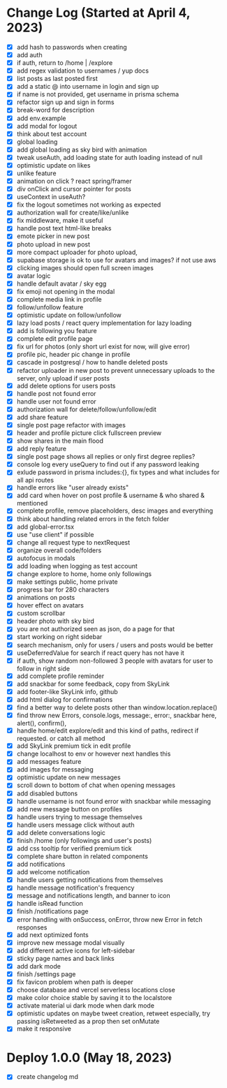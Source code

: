 # Change Log (Started at April 4, 2023)

-   [x] add hash to passwords when creating
-   [x] add auth
-   [x] if auth, return to /home | /explore
-   [x] add regex validation to usernames / yup docs
-   [x] list posts as last posted first
-   [x] add a static @ into username in login and sign up
-   [x] if name is not provided, get username in prisma schema
-   [x] refactor sign up and sign in forms
-   [x] break-word for description
-   [x] add env.example
-   [x] add modal for logout
-   [x] think about test account
-   [x] global loading
-   [x] add global loading as sky bird with animation
-   [x] tweak useAuth, add loading state for auth loading instead of null
-   [x] optimistic update on likes
-   [x] unlike feature
-   [x] animation on click ? react spring/framer
-   [x] div onClick and cursor pointer for posts
-   [x] useContext in useAuth?
-   [x] fix the logout sometimes not working as expected
-   [x] authorization wall for create/like/unlike
-   [x] fix middleware, make it useful
-   [x] handle post text html-like breaks
-   [x] emote picker in new post
-   [x] photo upload in new post
-   [x] more compact uploader for photo upload,
-   [x] supabase storage is ok to use for avatars and images? if not use aws
-   [x] clicking images should open full screen images
-   [x] avatar logic
-   [x] handle default avatar / sky egg
-   [x] fix emoji not opening in the modal
-   [x] complete media link in profile
-   [x] follow/unfollow feature
-   [x] optimistic update on follow/unfollow
-   [x] lazy load posts / react query implementation for lazy loading
-   [x] add is following you feature
-   [x] complete edit profile page
-   [x] fix url for photos (only short url exist for now, will give error)
-   [x] profile pic, header pic change in profile
-   [x] cascade in postgresql / how to handle deleted posts
-   [x] refactor uploader in new post to prevent unnecessary uploads to the server, only upload if user posts
-   [x] add delete options for users posts
-   [x] handle post not found error
-   [x] handle user not found error
-   [x] authorization wall for delete/follow/unfollow/edit
-   [x] add share feature
-   [x] single post page refactor with images
-   [x] header and profile picture click fullscreen preview
-   [x] show shares in the main flood
-   [x] add reply feature
-   [x] single post page shows all replies or only first degree replies?
-   [x] console log every useQuery to find out if any password leaking
-   [x] exlude password in prisma includes:{}, fix types and what includes for all api routes
-   [x] handle errors like "user already exists"
-   [x] add card when hover on post profile & username & who shared & mentioned
-   [x] complete profile, remove placeholders, desc images and everything
-   [x] think about handling related errors in the fetch folder
-   [x] add global-error.tsx
-   [x] use "use client" if possible
-   [x] change all request type to nextRequest
-   [x] organize overall code/folders
-   [x] autofocus in modals
-   [x] add loading when logging as test account
-   [x] change explore to home, home only followings
-   [x] make settings public, home private
-   [x] progress bar for 280 characters
-   [x] animations on posts
-   [x] hover effect on avatars
-   [x] custom scrollbar
-   [x] header photo with sky bird
-   [x] you are not authorized seen as json, do a page for that
-   [x] start working on right sidebar
-   [x] search mechanism, only for users / users and posts would be better
-   [x] useDeferredValue for search if react query has not have it
-   [x] if auth, show random non-followed 3 people with avatars for user to follow in right side
-   [x] add complete profile reminder
-   [x] add snackbar for some feedback, copy from SkyLink
-   [x] add footer-like SkyLink info, github
-   [x] add html dialog for confirmations
-   [x] find a better way to delete posts other than window.location.replace()
-   [x] find throw new Errors, console.logs, message:, error:, snackbar here, alert(), confirm(),
-   [x] handle home/edit explore/edit and this kind of paths, redirect if requested. or catch all method
-   [x] add SkyLink premium tick in edit profile
-   [x] change localhost to env or however next handles this
-   [x] add messages feature
-   [x] add images for messaging
-   [x] optimistic update on new messages
-   [x] scroll down to bottom of chat when opening messages
-   [x] add disabled buttons
-   [x] handle username is not found error with snackbar while messaging
-   [x] add new message button on profiles
-   [x] handle users trying to message themselves
-   [x] handle users message click without auth
-   [x] add delete conversations logic
-   [x] finish /home (only followings and user's posts)
-   [x] add css tooltip for verified premium tick
-   [x] complete share button in related components
-   [x] add notifications
-   [x] add welcome notification
-   [x] handle users getting notifications from themselves
-   [x] handle message notification's frequency
-   [x] message and notifications length, and banner to icon
-   [x] handle isRead function
-   [x] finish /notifications page
-   [x] error handling with onSuccess, onError, throw new Error in fetch responses
-   [x] add next optimized fonts
-   [x] improve new message modal visually
-   [x] add different active icons for left-sidebar
-   [x] sticky page names and back links
-   [x] add dark mode
-   [x] finish /settings page
-   [x] fix favicon problem when path is deeper
-   [x] choose database and vercel serverless locations close
-   [x] make color choice stable by saving it to the localstore
-   [x] activate material ui dark mode when dark mode
-   [x] optimistic updates on maybe tweet creation, retweet especially, try passing isRetweeted as a prop then set onMutate
-   [x] make it responsive

# Deploy 1.0.0 (May 18, 2023)

-   [x] create changelog md
